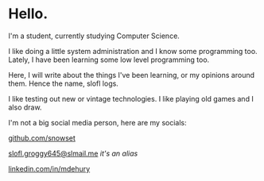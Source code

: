 # Hello.

I'm a student, currently studying Computer Science. 

I like doing a little system administration and I know some programming too. Lately, I have been learning some low level programming too.

Here, I will write about the things I've been learning, or my opinions around them. Hence the name, slofl logs.

I like testing out new or vintage technologies. I like playing old games and I also draw.

I'm not a big social media person, here are my socials:

[github.com/snowset](https://github.com/snowset)

[slofl.groggy645@slmail.me](mailto:slofl.groggy645@slmail.me) *it's an alias*

[linkedin.com/in/mdehury](https://linkedin.com/in/mdehury)
